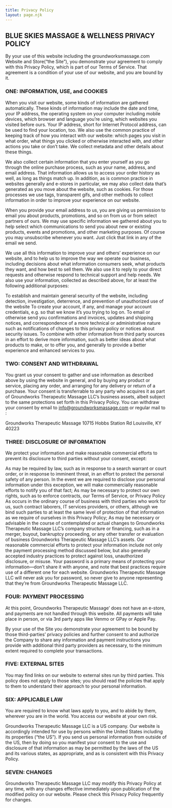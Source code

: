 ```yaml
---
title: Privacy Policy
layout: page.njk
---
```


## BLUE SKIES MASSAGE & WELLNESS PRIVACY POLICY

By your use of this website including the groundworksmassage.com Website and Store(“the Site”), you demonstrate your agreement to comply with this Privacy Policy, which is part of our Terms of Service. That agreement is a condition of your use of our website, and you are bound by it.

### ONE: INFORMATION, USE, and COOKIES

When you visit our website, some kinds of information are gathered automatically. These kinds of information may include the date and time, your IP address, the operating system on your computer including mobile devices, which browser and language you’re using, which websites you visited before ours. Your IP address, short for Internet Protocol address, can be used to find your location, too. We also use the common practice of keeping track of how you interact with our website: which pages you visit in what order, what things you clicked or otherwise interacted with, and other actions you take or don’t take. We collect metadata and other details about these things.

We also collect certain information that you enter yourself as you go through the online purchase process, such as your name, address, and email address. That information allows us to access your order history as well, as long as things match up. In addition, as is common practice in websites generally and e-stores in particular, we may also collect data that’s generated as you move about the website, such as cookies. For those processes we use tags, transparent gifs, and other methods to collect information in order to improve your experience on our website.

When you provide your email address to us, you are giving us permission to email you about products, promotions, and so on from us or from select partners of ours. We may use specific information we gathered about you to help select which communications to send you about new or existing products, events and promotions, and other marketing purposes. Of course you may unsubscribe whenever you want. Just click that link in any of the email we send.

We use all this information to improve your and others’ experience on our website, and to help us to improve the way we operate our business, including decisions about what information consumers seek, what products they want, and how best to sell them. We also use it to reply to your direct requests and otherwise respond to technical support and help needs. We also use your information, collected as described above, for at least the following additional purposes:

To establish and maintain general security of the website, including detection, investigation, deterrence, and prevention of unauthorized use of the website
To create your account, if any, and manage your account credentials, e.g. so that we know it’s you trying to log on.
To email or otherwise send you confirmations and invoices, updates and shipping notices, and correspondence of a more technical or administrative nature such as notifications of changes to this privacy policy or notices about security issues.
To combine with other information from third party sources in an effort to derive more information, such as better ideas about what products to make, or to offer you, and generally to provide a better experience and enhanced services to you.

### TWO: CONSENT AND WITHDRAWAL

You grant us your consent to gather and use information as described above by using the website in general, and by buying any product or service, placing any order, and arranging for any delivery or return of a purchase. Your consent is transferrable to any party who acquires it as part of Groundworks Therapeutic Massage LLC’s business assets, albeit subject to the same protections set forth in this Privacy Policy. You can withdraw your consent by email to info@groundworksmassage.com or regular mail to :

Groundworks Therapeutic Massage
10715 Hobbs Station Rd
Louisville, KY 40223

### THREE: DISCLOSURE OF INFORMATION

We protect your information and make reasonable commercial efforts to prevent its disclosure to third parties without your consent, except:

As may be required by law, such as in response to a search warrant or court order, or in response to imminent threat, in an effort to protect the personal safety of any person. In the event we are required to disclose your personal information under this exception, we will make commercially reasonable efforts to notify you of that fact;
As may be necessary to protect our own rights, such as to enforce contracts, our Terms of Service, or Privacy Policy
As occurs in the ordinary course of business with third parties who work for us, such contract laborers, IT services providers, or others, although we bind such parties to at least the same level of protection of that information as we require of ourselves in this Privacy Policy;
As may be necessary or advisable in the course of contemplated or actual changes to Groundworks Therapeutic Massage LLC’s company structure or financing, such as in a merger, buyout, bankruptcy proceeding, or any other transfer or evaluation of business Groundworks Therapeutic Massage LLC’s assets.
Our reasonable commercial efforts to protect your information include not only the payment processing method discussed below, but also generally accepted industry practices to protect against loss, unauthorized disclosure, or misuse. Your password is a primary means of protecting your information—don’t share it with anyone, and note that best practices require use of a different one for each website. Groundworks Therapeutic Massage LLC will never ask you for password, so never give to anyone representing that they’re from Groundworks Therapeutic Massage LLC.

### FOUR: PAYMENT PROCESSING

At this point, Groundworks Therapeutic Massage’ does not have an e-store, and payments are not handled through this website.  All payments will take place in person, or via 3rd party apps like Venmo or GPay or Apple Pay.

By your use of the Site you demonstrate your agreement to be bound by those third-parties’ privacy policies and further consent to and authorize the Company to share any information and payment instructions you provide with additional third party providers as necessary, to the minimum extent required to complete your transactions.

### FIVE: EXTERNAL SITES

You may find links on our website to external sites run by third parties. This policy does not apply to those sites; you should read the policies that apply to them to understand their approach to your personal information.

### SIX: APPLICABLE LAW

You are required to know what laws apply to you, and to abide by them, wherever you are in the world. You access our website at your own risk.

Groundworks Therapeutic Massage LLC is a US company. Our website is accordingly intended for use by persons within the United States including its properties (“the US”). If you send us personal information from outside of the US, then by doing so you manifest your consent to the use and disclosure of that information as may be permitted by the laws of the US and its various states, as appropriate, and as is consistent with this Privacy Policy.

### SEVEN: CHANGES

Groundworks Therapeutic Massage LLC may modify this Privacy Policy at any time, with any changes effective immediately upon publication of the modified policy on our website. Please check this Privacy Policy frequently for changes.
